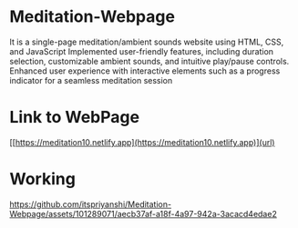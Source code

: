 # Meditation-Webpage
It is a single-page meditation/ambient sounds website using HTML, CSS, and JavaScript
Implemented user-friendly features, including duration selection, customizable ambient sounds, and 
intuitive play/pause controls.
Enhanced user experience with interactive elements such as a progress indicator for a seamless meditation session

# Link to WebPage
[[https://meditation10.netlify.app](https://meditation10.netlify.app)](url)

# Working
https://github.com/itspriyanshi/Meditation-Webpage/assets/101289071/aecb37af-a18f-4a97-942a-3acacd4edae2

